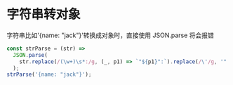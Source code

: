 # 字符串转对象

字符串比如'{name: "jack"}'转换成对象时，直接使用 JSON.parse 将会报错

```jsx
const strParse = (str) =>
  JSON.parse(
    str.replace(/(\w+)\s*:/g, (_, p1) => `"${p1}":`).replace(/\'/g, '"')
  );
strParse('{name: "jack"}');
```
